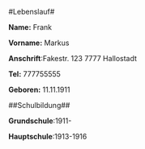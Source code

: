 #Lebenslauf#

**Name:** Frank

**Vorname:** Markus

**Anschrift**:Fakestr. 123 7777 Hallostadt

**Tel:** 777755555

**Geboren:** 11.11.1911


##Schulbildung##

**Grundschule**:1911-

**Hauptschule**:1913-1916
